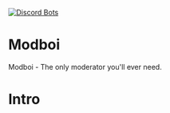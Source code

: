 [![Discord Bots](https://discordbots.org/api/widget/572092327460601859.svg)](https://discordbots.org/bot/572092327460601859)

# Modboi
  Modboi - The only moderator you'll ever need.

# Intro
